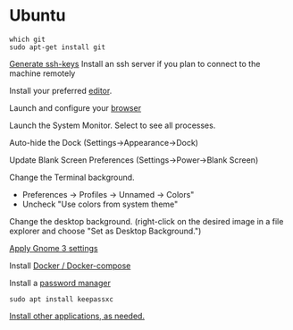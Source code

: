 # Ubuntu

```
which git
sudo apt-get install git
```

[Generate ssh-keys](../terminal/ssh.md)
Install an ssh server if you plan to connect to the machine remotely

Install your preferred [editor](../editors/).

Launch and configure your [browser](../browsers.md)

Launch the System Monitor. Select to see all processes. 

Auto-hide the Dock (Settings->Appearance->Dock)

Update Blank Screen Preferences (Settings->Power->Blank Screen)

Change the Terminal background. 
  - Preferences -> Profiles -> Unnamed -> Colors"
  - Uncheck "Use colors from system theme"

Change the desktop background. (right-click on the desired image in a file explorer and choose "Set as Desktop Background.")

[Apply Gnome 3 settings](window-managers/gnome3.md)

Install [Docker / Docker-compose](../virtualization/docker.md)

Install a [password manager](../password-manager.md)

    sudo apt install keepassxc

[Install other applications, as needed.](../applications.md)

